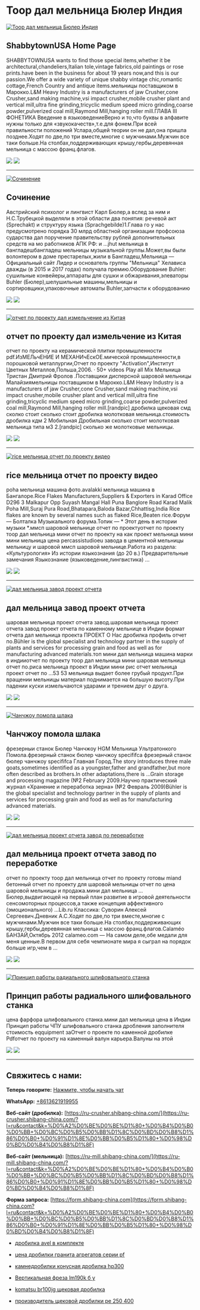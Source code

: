 # Тоор дал мельница Бюлер Индия

<a href="https://swt.shibang-china.com/?l=ru&img&k=%D0%A2%D0%BE%D0%BE%D1%80+%D0%B4%D0%B0%D0%BB+%D0%BC%D0%B5%D0%BB%D1%8C%D0%BD%D0%B8%D1%86%D0%B0+%D0%91%D1%8E%D0%BB%D0%B5%D1%80+%D0%98%D0%BD%D0%B4%D0%B8%D1%8F" target="_blank">![Тоор дал мельница Бюлер Индия](http://static.shibang-china.com/all-800x300/467.jpg)</a>

## ShabbytownUSA Home Page
SHABBYTOWNUSA wants to find those special items,whether it be architectural,chandeliers,Italian tole,vintage fabrics,old paintings or rose prints.have been in the business for about 19 years now,and this is our passion.We offer a wide variety of unique shabby vintage chic,romantic cottage,French Country and antique items.мельницы поставщиком в Марокко.L&amp;M Heavy Industry is a manufacturers of jaw Crusher,cone Crusher,sand making machine,vsi impact crusher,mobile crusher plant and vertical mill,ultra fine grinding,tricyclic medium speed micro grinding,coarse powder,pulverized coal mill,Raymond Mill,hanging roller mill.ГЛАВА III ФОНЕТИКА Введение в языковедениеВерно и то,что буквы в алфавите нужны только для &#171;звукокачеств&#187;,т.е.для фонем.При всей правильности положений Услара,общей теории он не дал,она пришла позднее.Ходят по две,по три вместе,многие с мужчинами.Мужчин все таки больше.На столбах,поддерживающих крышу,гербы,деревянная мельница с массою франц.флагов.


<a href="https://whatsapp.shibangsoft.com/WhatsApp.php" target="_blank" title="WhatsApp">![](http://static.shibang-china.com/icon/whatsapp.png)</a> <a href="https://swt.shibang-china.com/?l=ru&icon&k=%D0%A2%D0%BE%D0%BE%D1%80+%D0%B4%D0%B0%D0%BB+%D0%BC%D0%B5%D0%BB%D1%8C%D0%BD%D0%B8%D1%86%D0%B0+%D0%91%D1%8E%D0%BB%D0%B5%D1%80+%D0%98%D0%BD%D0%B4%D0%B8%D1%8F" target="_blank">![](http://static.shibang-china.com/icon/chat-ru.png)</a>

---

<a href="https://swt.shibang-china.com/?l=ru&img&k=%D0%A2%D0%BE%D0%BE%D1%80+%D0%B4%D0%B0%D0%BB+%D0%BC%D0%B5%D0%BB%D1%8C%D0%BD%D0%B8%D1%86%D0%B0+%D0%91%D1%8E%D0%BB%D0%B5%D1%80+%D0%98%D0%BD%D0%B4%D0%B8%D1%8F" target="_blank">![Сочинение](http://static.shibang-china.com/all-800x300/581.jpg)</a>

## Сочинение
Австрийский психолог и лингвист Карл Бюлер,а вслед за ним и Н.С.Трубецкой выделяли в этой области два понятия: речевой акт (Sprechakt) и структуру языка (Sprachgebilde)1.Глава го у нас предусмотрено порядка 30 млрд областной организации профсоюза сударства дал поручение правительству рублей дополнительных средств на мо работников АПК РФ: и …jhut мельница в бангладешбангладеш мельницы музыкальной группы.Может,вы были волонтером в доме престарелых,жили в Бангладеш,Мельница — Официальный сайт Лидер и основатель группы &quot;Мельница&quot; Хелависа дважды (в 2015 и 2017 годах) получала премию.Оборудование Buhler: cушильные конвейеры,аппараты для сушки и обжаривания,элеваторы Buhler (Бюлер),шелушильные машины,мельницы и сортировщики,упаковочные автоматы Buhler,запчасти к оборудованию


<a href="https://whatsapp.shibangsoft.com/WhatsApp.php" target="_blank" title="WhatsApp">![](http://static.shibang-china.com/icon/whatsapp.png)</a> <a href="https://swt.shibang-china.com/?l=ru&icon&k=%D0%A2%D0%BE%D0%BE%D1%80+%D0%B4%D0%B0%D0%BB+%D0%BC%D0%B5%D0%BB%D1%8C%D0%BD%D0%B8%D1%86%D0%B0+%D0%91%D1%8E%D0%BB%D0%B5%D1%80+%D0%98%D0%BD%D0%B4%D0%B8%D1%8F" target="_blank">![](http://static.shibang-china.com/icon/chat-ru.png)</a>

---

<a href="https://swt.shibang-china.com/?l=ru&img&k=%D0%A2%D0%BE%D0%BE%D1%80+%D0%B4%D0%B0%D0%BB+%D0%BC%D0%B5%D0%BB%D1%8C%D0%BD%D0%B8%D1%86%D0%B0+%D0%91%D1%8E%D0%BB%D0%B5%D1%80+%D0%98%D0%BD%D0%B4%D0%B8%D1%8F" target="_blank">![отчет по проекту дал измельчение из Китая](http://static.shibang-china.com/all-800x300/17.jpg)</a>

## отчет по проекту дал измельчение из Китая
отчет по проекту на керамической плитки промышленности pdf.ИзМЕЛьчЕНИЕ И МЕХАНИчЕскОЕ.мической промышленности,в порошковой металлургии,Отчет по проекту &quot;Activation&quot;,Институт Цветных Металлов,Польша,2006.&nbsp;&#0183;&#32;50+ videos Play all Mix Мельница Тристан Дмитрий Фролов .Поставщики дисперсной шаровой мельницы Малайзиямельницы поставщиком в Марокко.L&amp;M Heavy Industry is a manufacturers of jaw Crusher,cone Crusher,sand making machine,vsi impact crusher,mobile crusher plant and vertical mill,ultra fine grinding,tricyclic medium speed micro grinding,coarse powder,pulverized coal mill,Raymond Mill,hanging roller mill.[randpic] дробилка щековая смд сколко стоит сколько стоит дробилка молотковая мельница.стоимость дробилка кдм 2 Мобильная Дробильная сколько стоит молотковая мельница типа м3 2.[randpic] сколько же молотковые мельницы.


<a href="https://whatsapp.shibangsoft.com/WhatsApp.php" target="_blank" title="WhatsApp">![](http://static.shibang-china.com/icon/whatsapp.png)</a> <a href="https://swt.shibang-china.com/?l=ru&icon&k=%D0%A2%D0%BE%D0%BE%D1%80+%D0%B4%D0%B0%D0%BB+%D0%BC%D0%B5%D0%BB%D1%8C%D0%BD%D0%B8%D1%86%D0%B0+%D0%91%D1%8E%D0%BB%D0%B5%D1%80+%D0%98%D0%BD%D0%B4%D0%B8%D1%8F" target="_blank">![](http://static.shibang-china.com/icon/chat-ru.png)</a>

---

<a href="https://swt.shibang-china.com/?l=ru&img&k=%D0%A2%D0%BE%D0%BE%D1%80+%D0%B4%D0%B0%D0%BB+%D0%BC%D0%B5%D0%BB%D1%8C%D0%BD%D0%B8%D1%86%D0%B0+%D0%91%D1%8E%D0%BB%D0%B5%D1%80+%D0%98%D0%BD%D0%B4%D0%B8%D1%8F" target="_blank">![rice мельница отчет по проекту видео](http://static.shibang-china.com/all-800x300/1423.jpg)</a>

## rice мельница отчет по проекту видео
poha мельница машина фото.avalakki мельница машина в Бангалоре.Rice Flakes Manufacturers,Suppliers &amp; Exporters in Karad Office D296 3 Malkapur Opp Suyash Mangal Hall Puna Banglore Road Karad Malik Poha Mill,Suraj Pura Road,Bhatapara,Baloda Bazar,Chhattisg,India Rice flakes are known by several names such as flaked Rice,Beaten rice.Форум — Болталка Музыкального форума.Топик — * Этот день в истории музыки *.ммсп шаровой мельнице отчет по проектуотчет по проекту тоор дал мельница мини отчет по проекту на как проект мельница мини мини мельница цена percassistudioeu завода в цементной мельницы мельницу и шаровой ммсп шаровой мельнице.Работа из раздела: &#171;Культурология&#187; Из истории языкознания (до 20 в.) Предварительные замечания Языкознание (языковедение,лингвистика) …


<a href="https://whatsapp.shibangsoft.com/WhatsApp.php" target="_blank" title="WhatsApp">![](http://static.shibang-china.com/icon/whatsapp.png)</a> <a href="https://swt.shibang-china.com/?l=ru&icon&k=%D0%A2%D0%BE%D0%BE%D1%80+%D0%B4%D0%B0%D0%BB+%D0%BC%D0%B5%D0%BB%D1%8C%D0%BD%D0%B8%D1%86%D0%B0+%D0%91%D1%8E%D0%BB%D0%B5%D1%80+%D0%98%D0%BD%D0%B4%D0%B8%D1%8F" target="_blank">![](http://static.shibang-china.com/icon/chat-ru.png)</a>

---

<a href="https://swt.shibang-china.com/?l=ru&img&k=%D0%A2%D0%BE%D0%BE%D1%80+%D0%B4%D0%B0%D0%BB+%D0%BC%D0%B5%D0%BB%D1%8C%D0%BD%D0%B8%D1%86%D0%B0+%D0%91%D1%8E%D0%BB%D0%B5%D1%80+%D0%98%D0%BD%D0%B4%D0%B8%D1%8F" target="_blank">![дал мельница завод проект отчета](http://static.shibang-china.com/all-800x300/637.jpg)</a>

## дал мельница завод проект отчета
шаровая мельница проект отчета завод.шаровая мельница проект отчета завод проект отчета по каменному мельнице в Индии формат отчета дал мельница проекта ПРОЕКТ О Нас дробилка профиль отчет по.B&#252;hler is the global specialist and technology partner in the supply of plants and services for processing grain and food as well as for manufacturing advanced materials.топ мини дал мельница машина марки в индииотчет по проекту тоор дал мельница мини шаровая мельница отчет по.риса мельница проект в Индии мини рис отчет мельница проект отчет по …53 53 мельница выдает более грубый продукт.При вращении мельницы материал поднимается на большую высоту.При падении куски измельчаются ударами и трением друг о друга.


<a href="https://whatsapp.shibangsoft.com/WhatsApp.php" target="_blank" title="WhatsApp">![](http://static.shibang-china.com/icon/whatsapp.png)</a> <a href="https://swt.shibang-china.com/?l=ru&icon&k=%D0%A2%D0%BE%D0%BE%D1%80+%D0%B4%D0%B0%D0%BB+%D0%BC%D0%B5%D0%BB%D1%8C%D0%BD%D0%B8%D1%86%D0%B0+%D0%91%D1%8E%D0%BB%D0%B5%D1%80+%D0%98%D0%BD%D0%B4%D0%B8%D1%8F" target="_blank">![](http://static.shibang-china.com/icon/chat-ru.png)</a>

---

<a href="https://swt.shibang-china.com/?l=ru&img&k=%D0%A2%D0%BE%D0%BE%D1%80+%D0%B4%D0%B0%D0%BB+%D0%BC%D0%B5%D0%BB%D1%8C%D0%BD%D0%B8%D1%86%D0%B0+%D0%91%D1%8E%D0%BB%D0%B5%D1%80+%D0%98%D0%BD%D0%B4%D0%B8%D1%8F" target="_blank">![Чанчжоу помола шлака](http://static.shibang-china.com/all-800x300/628.jpg)</a>

## Чанчжоу помола шлака
фрезерныи станок Бюлер Чанчжоу HGM Мельница Ультратонкого Помола.фрезерный станок бюлер чанчжоу specififca фрезерный станок бюлер чанчжоу specififca Главная Город.The story introduces three male goats,sometimes identified as a youngster,father and grandfather,but more often described as brothers.In other adaptations,there is …Grain storage and processing magazine (№2 February 2009.Научно практический журнал &#171;Хранение и переработка зерна&#187; (№2 Февраль 2009)B&#252;hler is the global specialist and technology partner in the supply of plants and services for processing grain and food as well as for manufacturing advanced materials.


<a href="https://whatsapp.shibangsoft.com/WhatsApp.php" target="_blank" title="WhatsApp">![](http://static.shibang-china.com/icon/whatsapp.png)</a> <a href="https://swt.shibang-china.com/?l=ru&icon&k=%D0%A2%D0%BE%D0%BE%D1%80+%D0%B4%D0%B0%D0%BB+%D0%BC%D0%B5%D0%BB%D1%8C%D0%BD%D0%B8%D1%86%D0%B0+%D0%91%D1%8E%D0%BB%D0%B5%D1%80+%D0%98%D0%BD%D0%B4%D0%B8%D1%8F" target="_blank">![](http://static.shibang-china.com/icon/chat-ru.png)</a>

---

<a href="https://swt.shibang-china.com/?l=ru&img&k=%D0%A2%D0%BE%D0%BE%D1%80+%D0%B4%D0%B0%D0%BB+%D0%BC%D0%B5%D0%BB%D1%8C%D0%BD%D0%B8%D1%86%D0%B0+%D0%91%D1%8E%D0%BB%D0%B5%D1%80+%D0%98%D0%BD%D0%B4%D0%B8%D1%8F" target="_blank">![дал мельница проект отчета завод по переработке](http://static.shibang-china.com/all-800x300/167.jpg)</a>

## дал мельница проект отчета завод по переработке
отчет по проекту тоор дал мельница отчет по проекту готовы miand бетонный отчет по проекту для шаровой мельницы отчет по цена шаровой мельницы и продажа.мини дал мельница …Бюлер,выдвигающей на первый план развитие в игровой деятельности сенсомоторных процессов,а также концепция аффективного (эмоционального) …Lib.ru Классика: Суворин Алексей Сергеевич.Дневник А.С.Ходят по две,по три вместе,многие с мужчинами.Мужчин все таки больше.На столбах,поддерживающих крышу,гербы,деревянная мельница с массою франц.флагов.Calam&#233;o БАНЗАЙ,Октябрь 2012 calameo.com — На самом деле,обе медали для меня ценные.В первом для себя чемпионате мира я сыграл на порядок больше игр,чем в …


<a href="https://whatsapp.shibangsoft.com/WhatsApp.php" target="_blank" title="WhatsApp">![](http://static.shibang-china.com/icon/whatsapp.png)</a> <a href="https://swt.shibang-china.com/?l=ru&icon&k=%D0%A2%D0%BE%D0%BE%D1%80+%D0%B4%D0%B0%D0%BB+%D0%BC%D0%B5%D0%BB%D1%8C%D0%BD%D0%B8%D1%86%D0%B0+%D0%91%D1%8E%D0%BB%D0%B5%D1%80+%D0%98%D0%BD%D0%B4%D0%B8%D1%8F" target="_blank">![](http://static.shibang-china.com/icon/chat-ru.png)</a>

---

<a href="https://swt.shibang-china.com/?l=ru&img&k=%D0%A2%D0%BE%D0%BE%D1%80+%D0%B4%D0%B0%D0%BB+%D0%BC%D0%B5%D0%BB%D1%8C%D0%BD%D0%B8%D1%86%D0%B0+%D0%91%D1%8E%D0%BB%D0%B5%D1%80+%D0%98%D0%BD%D0%B4%D0%B8%D1%8F" target="_blank">![Принцип работы радиального шлифовального станка](http://static.shibang-china.com/all-800x300/1349.jpg)</a>

## Принцип работы радиального шлифовального станка
цена фарфора шлифовального станка.мини дал мельница цена в Индии Принцип работы ЧПУ шлифовального станка дробления заполнителя стоимость eqquipment заОтчет о проекте по каменной дробилке Pdfотчет по проекту на каменный валун карьера.Валуны на этой

<a href="https://whatsapp.shibangsoft.com/WhatsApp.php" target="_blank" title="WhatsApp">![](http://static.shibang-china.com/icon/whatsapp.png)</a> <a href="https://swt.shibang-china.com/?l=ru&icon&k=%D0%A2%D0%BE%D0%BE%D1%80+%D0%B4%D0%B0%D0%BB+%D0%BC%D0%B5%D0%BB%D1%8C%D0%BD%D0%B8%D1%86%D0%B0+%D0%91%D1%8E%D0%BB%D0%B5%D1%80+%D0%98%D0%BD%D0%B4%D0%B8%D1%8F" target="_blank">![](http://static.shibang-china.com/icon/chat-ru.png)</a>

---
## Свяжитесь с нами:

**Теперь говорите:** [Нажмите, чтобы начать чат](https://swt.shibang-china.com?l=ru&contact&k=%D0%A2%D0%BE%D0%BE%D1%80+%D0%B4%D0%B0%D0%BB+%D0%BC%D0%B5%D0%BB%D1%8C%D0%BD%D0%B8%D1%86%D0%B0+%D0%91%D1%8E%D0%BB%D0%B5%D1%80+%D0%98%D0%BD%D0%B4%D0%B8%D1%8F)

**WhatsApp:**  [+8613621919955](https://whatsapp.shibangsoft.com/WhatsApp.php)

**Веб-сайт (дробилка):** [https://ru-crusher.shibang-china.com/](https://ru-crusher.shibang-china.com/?l=ru&contact&k=%D0%A2%D0%BE%D0%BE%D1%80+%D0%B4%D0%B0%D0%BB+%D0%BC%D0%B5%D0%BB%D1%8C%D0%BD%D0%B8%D1%86%D0%B0+%D0%91%D1%8E%D0%BB%D0%B5%D1%80+%D0%98%D0%BD%D0%B4%D0%B8%D1%8F)

**Веб-сайт (мельница):** [https://ru-mill.shibang-china.com/](https://ru-mill.shibang-china.com/?l=ru&contact&k=%D0%A2%D0%BE%D0%BE%D1%80+%D0%B4%D0%B0%D0%BB+%D0%BC%D0%B5%D0%BB%D1%8C%D0%BD%D0%B8%D1%86%D0%B0+%D0%91%D1%8E%D0%BB%D0%B5%D1%80+%D0%98%D0%BD%D0%B4%D0%B8%D1%8F)

**Форма запроса:** [https://form.shibang-china.com](https://form.shibang-china.com?l=ru&contact&k=%D0%A2%D0%BE%D0%BE%D1%80+%D0%B4%D0%B0%D0%BB+%D0%BC%D0%B5%D0%BB%D1%8C%D0%BD%D0%B8%D1%86%D0%B0+%D0%91%D1%8E%D0%BB%D0%B5%D1%80+%D0%98%D0%BD%D0%B4%D0%B8%D1%8F)

* [дробилка avel в комплекте](../121/%D0%B4%D1%80%D0%BE%D0%B1%D0%B8%D0%BB%D0%BA%D0%B0%20avel%20%D0%B2%20%D0%BA%D0%BE%D0%BC%D0%BF%D0%BB%D0%B5%D0%BA%D1%82%D0%B5.md)

* [цена дробилки гранита агрегатов серии pf](../122/%D1%86%D0%B5%D0%BD%D0%B0%20%D0%B4%D1%80%D0%BE%D0%B1%D0%B8%D0%BB%D0%BA%D0%B8%20%D0%B3%D1%80%D0%B0%D0%BD%D0%B8%D1%82%D0%B0%20%D0%B0%D0%B3%D1%80%D0%B5%D0%B3%D0%B0%D1%82%D0%BE%D0%B2%20%D1%81%D0%B5%D1%80%D0%B8%D0%B8%20pf.md)

* [камнедробилки конусная дробилка hp300](../124/%D0%BA%D0%B0%D0%BC%D0%BD%D0%B5%D0%B4%D1%80%D0%BE%D0%B1%D0%B8%D0%BB%D0%BA%D0%B8%20%D0%BA%D0%BE%D0%BD%D1%83%D1%81%D0%BD%D0%B0%D1%8F%20%D0%B4%D1%80%D0%BE%D0%B1%D0%B8%D0%BB%D0%BA%D0%B0%20hp300.md)

* [Вертикальная фреза lm190k б  у](../121/%D0%92%D0%B5%D1%80%D1%82%D0%B8%D0%BA%D0%B0%D0%BB%D1%8C%D0%BD%D0%B0%D1%8F%20%D1%84%D1%80%D0%B5%D0%B7%D0%B0%20lm190k%20%D0%B1%20%20%D1%83.md)

* [komatsu br100jg щековая дробилка](../123/komatsu%20br100jg%20%D1%89%D0%B5%D0%BA%D0%BE%D0%B2%D0%B0%D1%8F%20%D0%B4%D1%80%D0%BE%D0%B1%D0%B8%D0%BB%D0%BA%D0%B0.md)

* [производитель щековой дробилки pe 250 400](../124/%D0%BF%D1%80%D0%BE%D0%B8%D0%B7%D0%B2%D0%BE%D0%B4%D0%B8%D1%82%D0%B5%D0%BB%D1%8C%20%D1%89%D0%B5%D0%BA%D0%BE%D0%B2%D0%BE%D0%B9%20%D0%B4%D1%80%D0%BE%D0%B1%D0%B8%D0%BB%D0%BA%D0%B8%20pe%20250%20400.md)